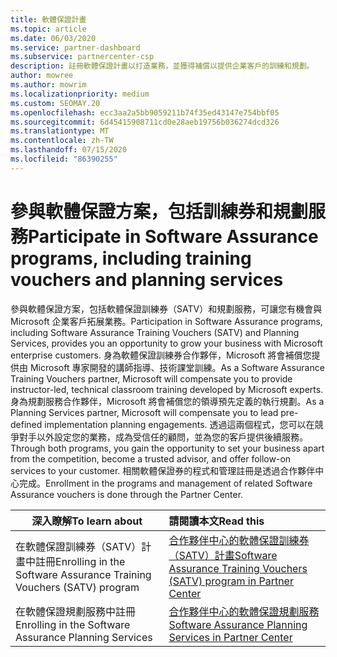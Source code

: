 ```yaml
---
title: 軟體保證計畫
ms.topic: article
ms.date: 06/03/2020
ms.service: partner-dashboard
ms.subservice: partnercenter-csp
description: 註冊軟體保證計畫以打造業務，並獲得補償以提供企業客戶的訓練和規劃。
author: mowree
ms.author: mowrim
ms.localizationpriority: medium
ms.custom: SEOMAY.20
ms.openlocfilehash: ecc3aa2a5bb9059211b74f35ed43147e754bbf05
ms.sourcegitcommit: 6d45415908711cd0e28aeb19756b036274dcd326
ms.translationtype: MT
ms.contentlocale: zh-TW
ms.lasthandoff: 07/15/2020
ms.locfileid: "86390255"
---
```

# <a name="participate-in-software-assurance-programs-including-training-vouchers-and-planning-services"></a><span data-ttu-id="bec7c-103">參與軟體保證方案，包括訓練券和規劃服務</span><span class="sxs-lookup"><span data-stu-id="bec7c-103">Participate in Software Assurance programs, including training vouchers and planning services</span></span>

<span data-ttu-id="bec7c-104">參與軟體保證方案，包括軟體保證訓練券（SATV）和規劃服務，可讓您有機會與 Microsoft 企業客戶拓展業務。</span><span class="sxs-lookup"><span data-stu-id="bec7c-104">Participation in Software Assurance programs, including Software Assurance Training Vouchers (SATV) and Planning Services, provides you an opportunity to grow your business with Microsoft enterprise customers.</span></span> <span data-ttu-id="bec7c-105">身為軟體保證訓練券合作夥伴，Microsoft 將會補償您提供由 Microsoft 專家開發的講師指導、技術課堂訓練。</span><span class="sxs-lookup"><span data-stu-id="bec7c-105">As a Software Assurance Training Vouchers partner, Microsoft will compensate you to provide instructor-led, technical classroom training developed by Microsoft experts.</span></span> <span data-ttu-id="bec7c-106">身為規劃服務合作夥伴，Microsoft 將會補償您的領導預先定義的執行規劃。</span><span class="sxs-lookup"><span data-stu-id="bec7c-106">As a Planning Services partner, Microsoft will compensate you to lead pre-defined implementation planning engagements.</span></span> <span data-ttu-id="bec7c-107">透過這兩個程式，您可以在競爭對手以外設定您的業務，成為受信任的顧問，並為您的客戶提供後續服務。</span><span class="sxs-lookup"><span data-stu-id="bec7c-107">Through both programs, you gain the opportunity to set your business apart from the competition, become a trusted advisor, and offer follow-on services to your customer.</span></span> <span data-ttu-id="bec7c-108">相關軟體保證券的程式和管理註冊是透過合作夥伴中心完成。</span><span class="sxs-lookup"><span data-stu-id="bec7c-108">Enrollment in the programs and management of related Software Assurance vouchers is done through the Partner Center.</span></span>

|<span data-ttu-id="bec7c-109">**深入瞭解**</span><span class="sxs-lookup"><span data-stu-id="bec7c-109">**To learn about**</span></span>   |<span data-ttu-id="bec7c-110">**請閱讀本文**</span><span class="sxs-lookup"><span data-stu-id="bec7c-110">**Read this**</span></span>   |
|--------------------------|:------------------|
|<span data-ttu-id="bec7c-111">在軟體保證訓練券（SATV）計畫中註冊</span><span class="sxs-lookup"><span data-stu-id="bec7c-111">Enrolling in the Software Assurance Training Vouchers (SATV) program</span></span>|[<span data-ttu-id="bec7c-112">合作夥伴中心的軟體保證訓練券（SATV）計畫</span><span class="sxs-lookup"><span data-stu-id="bec7c-112">Software Assurance Training Vouchers (SATV) program in Partner Center</span></span>](software-assurance-satv.md)|
|<span data-ttu-id="bec7c-113">在軟體保證規劃服務中註冊</span><span class="sxs-lookup"><span data-stu-id="bec7c-113">Enrolling in the Software Assurance Planning Services</span></span>|[<span data-ttu-id="bec7c-114">合作夥伴中心的軟體保證規劃服務</span><span class="sxs-lookup"><span data-stu-id="bec7c-114">Software Assurance Planning Services in Partner Center</span></span>](software-assurance-dps.md) |